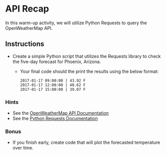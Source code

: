 # API Recap

In this warm-up activity, we will utilize Python Requests to query the OpenWeatherMap API.

## Instructions

* Create a simple Python script that utilizes the Requests library to check the five-day forecast for Phoenix, Arizona.

  * Your final code should the print the results using the below format:

    ```
    2017-01-17 09:00:00 | 43.92 F
    2017-01-17 12:00:00 | 40.62 F
    2017-01-17 15:00:00 | 39.07 F
    ```

### Hints

* See the [OpenWeatherMap API Documentation](https://openweathermap.org/api)
* See the [Python Requests Documentation](http://docs.python-requests.org/en/master/)

### Bonus

* If you finish early, create code that will plot the forecasted temperature over time.
